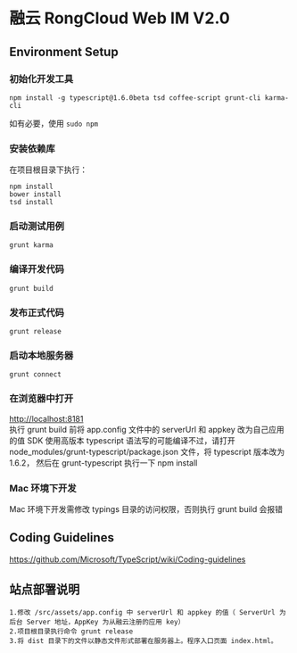 # 融云 RongCloud Web IM V2.0

## Environment Setup

### 初始化开发工具

```
npm install -g typescript@1.6.0beta tsd coffee-script grunt-cli karma-cli
```

如有必要，使用 `sudo npm`

### 安装依赖库

在项目根目录下执行：

```
npm install
bower install
tsd install
```

### 启动测试用例

```
grunt karma
```

### 编译开发代码

```
grunt build
```

### 发布正式代码

```
grunt release
```

### 启动本地服务器

```
grunt connect
```

### 在浏览器中打开

[http://localhost:8181](http://localhost:8181)  
执行 grunt build 前将 app.config 文件中的 serverUrl 和 appkey 改为自己应用的值
SDK 使用高版本 typescript 语法写的可能编译不过，请打开 node_modules/grunt-typescript/package.json 文件，将 typescript 版本改为 1.6.2， 然后在 grunt-typescript 执行一下 npm install

### Mac 环境下开发

Mac 环境下开发需修改 typings 目录的访问权限，否则执行 grunt build 会报错

## Coding Guidelines

https://github.com/Microsoft/TypeScript/wiki/Coding-guidelines


## 站点部署说明

```
1.修改 /src/assets/app.config 中 serverUrl 和 appkey 的值（ ServerUrl 为后台 Server 地址，AppKey 为从融云注册的应用 key）
2.项目根目录执行命令 grunt release
3.将 dist 目录下的文件以静态文件形式部署在服务器上。程序入口页面 index.html。
```
